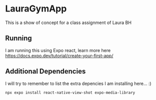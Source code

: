 # LauraGymApp
This is a show of concept for a class assignment of Laura BH

## Running
I am running this using Expo react, learn more here https://docs.expo.dev/tutorial/create-your-first-app/

## Additional Dependencies
I will try to remember to list the extra depencies I am installing here... :)
```bash
npx expo install react-native-view-shot expo-media-library
```
